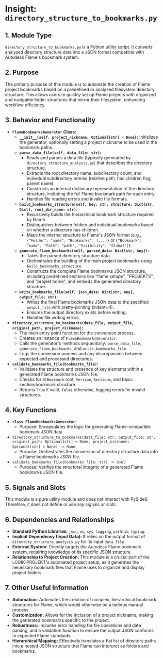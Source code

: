 # Insight: `directory_structure_to_bookmarks.py`

## 1. Module Type

`directory_structure_to_bookmarks.py` is a Python utility script. It converts analyzed directory structure data into a JSON format compatible with Autodesk Flame's bookmark system.

## 2. Purpose

The primary purpose of this module is to automate the creation of Flame project bookmarks based on a predefined or analyzed filesystem directory structure. This allows users to quickly set up Flame projects with organized and navigable folder structures that mirror their filesystem, enhancing workflow efficiency.

## 3. Behavior and Functionality

- **`FlameBookmarksGenerator` Class:**
  - **`__init__(self, project_nickname: Optional[str] = None)`:** Initializes the generator, optionally setting a project nickname to be used in the bookmark paths.
  - **`parse_data_file(self, data_file: str)`:**
    - Reads and parses a data file (typically generated by `directory_structure_analysis.py`) that describes the directory structure.
    - Extracts the root directory name, subdirectory count, and individual subdirectory entries (relative path, has children flag, parent name).
    - Constructs an internal dictionary representation of the directory structure, including the full Flame bookmark path for each entry.
    - Handles file reading errors and invalid file formats.
  - **`build_bookmarks_structure(self, key: str, structure: Dict[str, Dict], root_dir_name: str)`:**
    - Recursively builds the hierarchical bookmark structure required by Flame.
    - Distinguishes between folders and individual bookmarks based on whether a directory has children.
    - Maps the internal structure to Flame's JSON format (e.g., `{"Folder": "name", "Bookmarks": [...]}` or `{"Bookmark": "name", "Path": "path", "Visibility": "Global"}`).
  - **`generate_flame_bookmarks(self, parsed_data: Dict[str, Any])`:**
    - Takes the parsed directory structure data.
    - Orchestrates the building of the main project bookmarks using `build_bookmarks_structure`.
    - Constructs the complete Flame bookmarks JSON structure, including predefined sections like "flame setups", "PROJEKTS", and "projekt home", and embeds the generated directory structure.
  - **`write_bookmarks_file(self, json_data: Dict[str, Any], output_file: str)`:**
    - Writes the final Flame bookmarks JSON data to the specified `output_file` with pretty-printing (indent=4).
    - Ensures the output directory exists before writing.
    - Handles file writing errors.
- **`directory_structure_to_bookmarks(data_file, output_file, original_path, project_nickname)`:**
  - The main entry point function for the conversion process.
  - Creates an instance of `FlameBookmarksGenerator`.
  - Calls the generator's methods sequentially: `parse_data_file`, `generate_flame_bookmarks`, and `write_bookmarks_file`.
  - Logs the conversion process and any discrepancies between expected and processed directories.
- **`validate_bookmarks_file(bookmarks_file)`:**
  - Validates the structure and presence of key elements within a generated Flame bookmarks JSON file.
  - Checks for `DlBookmark` root, `Version`, `Sections`, and basic section/bookmark structure.
  - Returns `True` if valid, `False` otherwise, logging errors for invalid structures.

## 4. Key Functions

- **`class FlameBookmarksGenerator`:**
  - Purpose: Encapsulates the logic for generating Flame-compatible bookmark JSON data.
- `directory_structure_to_bookmarks(data_file: str, output_file: str, original_path: Optional[str] = None, project_nickname: Optional[str] = None) -> None`:
  - Purpose: Orchestrates the conversion of directory structure data into a Flame bookmarks JSON file.
- `validate_bookmarks_file(bookmarks_file: str) -> bool`:
  - Purpose: Verifies the structural integrity of a generated Flame bookmarks JSON file.

## 5. Signals and Slots

This module is a pure utility module and does not interact with PySide6. Therefore, it does not define or use any signals or slots.

## 6. Dependencies and Relationships

- **Standard Python Libraries:** `json`, `os`, `sys`, `logging`, `pathlib`, `typing`.
- **Implicit Dependency (Input Data):** It relies on the output format of `directory_structure_analysis.py` for its input `data_file`.
- **External System:** Directly targets the Autodesk Flame bookmark system, requiring knowledge of its specific JSON structure.
- **Relationship to Project Creation:** This module is a crucial part of the LOGIK-PROJEKT's automated project setup, as it generates the necessary bookmark files that Flame uses to organize and display project folders.

## 7. Other Useful Information

- **Automation:** Automates the creation of complex, hierarchical bookmark structures for Flame, which would otherwise be a tedious manual process.
- **Customization:** Allows for the inclusion of a project nickname, making the generated bookmarks specific to the project.
- **Robustness:** Includes error handling for file operations and data parsing, and a validation function to ensure the output JSON conforms to expected Flame standards.
- **Hierarchical Mapping:** Effectively translates a flat list of directory paths into a nested JSON structure that Flame can interpret as folders and bookmarks.
